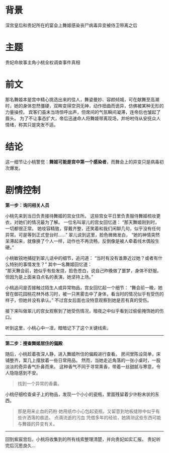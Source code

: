 # 背景 
深宫皇后和贵妃所在的宴会上舞姬感染丧尸病毒异变被侍卫带离之后 
# 主题
贵妃命故事主角小桃全权调查事件真相
# 前文
那名舞姬本是宫中精心挑选出来的佳人，舞姿曼妙、容颜倾城，可在献舞至高潮时，她的身体忽然僵硬，双眸变得空洞无神，动作扭曲而诡异，仿佛被某种无形的力量操控。
宾客们虽未当场惊呼出声，但席间的气氛瞬间凝滞，连帝后也皱起了眉头。
为了不让事态扩大，帝后迅速命人将舞姬带离现场，并吩咐侍从安抚众人情绪，称其只是突发不适。

# 结论 

这一细节让小桃警觉：**舞姬可能是宫中第一个感染者**，而舞会上的异变只是病毒初次爆发。


# 剧情控制
**第一步：询问相关人员**

小桃先来到当日负责接待舞姬的宫女住所。
这些宫女平日里负责服侍舞姬梳妆更衣，对她们的情况最为了解。
一位名叫翠儿的宫女回忆道：
“那天舞姬刚到时，一切都很正常。
她妆容精致，穿戴齐整，还笑着和我们闲聊几句，似乎没有任何异常。可是等到正式登台时……”
翠儿说到这里，脸色微微发白，
“她的神情突然呆滞起来，就像换了个人一样，动作也不再流畅，反倒像是被人牵着线木偶般生硬。”

小桃敏锐地捕捉到翠儿话中的细节，追问道：
“当时有没有谁靠近过她？或者有什么特别的事情发生？”
其中一名舞姬回忆道：  
“那天舞会前，她似乎有些发烧，脸色苍白，说自己昨晚做了噩梦，身体不舒服。
但因为是上面亲自点名的表演，她坚持上场。”  

小桃追问是否接触过陌生人或异常物品，宫女回忆起一个细节：
“舞会前一晚，她曾在御花园桃花林外练习时，被一只黑雾击中了身体，看当时的情况似乎有受伤的样子，但她并没有承认。”
不过宫女后面也没特意观察到她是否有真的受伤。

接下来叫做翠儿的宫女观察到了她受伤情况，暗夜之中似乎看到过偷偷掩饰她的伤口。

听到这里，小桃心中一凛，暗暗记下了这个关键线索。

---

**第二步：搜查舞姬居住的偏殿**

随后，小桃趁着夜深人静，进入舞姬所住的偏殿进行查看。
房间里陈设简单，床铺整齐，案几上摆放着一些日常用品。
然而，当她走近角落的一张小桌时，一股淡淡的奇异香气扑鼻而来。
这种香气不同于寻常熏香，带着一丝甜腻与寒意，令人隐隐感到不安。
> 找到一个异常的香囊。

小桃仔细检查桌子上的物品，发现一个小小的瓷瓶，里面残留着少许粉末状的东西。
> 那是用来止血的药粉
她用纸巾小心包起瓷瓶，又留意到地板缝隙中似乎有些许洒落的痕迹。
> 点滴流逝的污血
凭借多年的经验，她猜测这些东西可能与舞姬的异变有关。

---


回到紫宸宫后，小桃将收集到的所有线索整理清楚，并向贵妃如实汇报。
贵妃听完后沉思良久...